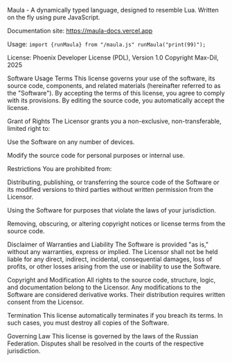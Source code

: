 Maula - A dynamically typed language, designed to resemble Lua. Written on the fly using pure JavaScript.

Documentation site: https://maula-docs.vercel.app

Usage:
`
import {runMaula} from "/maula.js"
runMaula("print(99)");
`


License:
Phoenix Developer License (PDL), Version 1.0
Copyright Max-Dil, 2025

Software Usage Terms
This license governs your use of the software, its source code, components, and related materials (hereinafter referred to as the "Software").
By accepting the terms of this license, you agree to comply with its provisions.
By editing the source code, you automatically accept the license.

Grant of Rights
The Licensor grants you a non-exclusive, non-transferable, limited right to:

Use the Software on any number of devices.

Modify the source code for personal purposes or internal use.

Restrictions
You are prohibited from:

Distributing, publishing, or transferring the source code of the Software or its modified versions to third parties without written permission from the Licensor.

Using the Software for purposes that violate the laws of your jurisdiction.

Removing, obscuring, or altering copyright notices or license terms from the source code.

Disclaimer of Warranties and Liability
The Software is provided "as is," without any warranties, express or implied.
The Licensor shall not be held liable for any direct, indirect, incidental, consequential damages, loss of profits, or other losses arising from the use or inability to use the Software.

Copyright and Modification
All rights to the source code, structure, logic, and documentation belong to the Licensor.
Any modifications to the Software are considered derivative works. Their distribution requires written consent from the Licensor.

Termination
This license automatically terminates if you breach its terms. In such cases, you must destroy all copies of the Software.

Governing Law
This license is governed by the laws of the Russian Federation. Disputes shall be resolved in the courts of the respective jurisdiction.